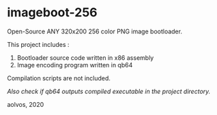 # imageboot-256
Open-Source ANY 320x200 256 color PNG image bootloader.

This project includes :
1) Bootloader source code written in x86 assembly
2) Image encoding program written in qb64

Compilation scripts are not included.

*Also check if qb64 outputs compiled executable in the project directory.*

aolvos, 2020
